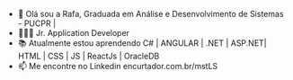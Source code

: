 - 👋 Olá sou a Rafa, Graduada em Análise e Desenvolvimento de Sistemas - PUCPR |
- 👩🏻‍🎓 Jr. Application Developer 
- 📚 Atualmente estou aprendendo C# | ANGULAR | .NET | ASP.NET| HTML | CSS | JS | ReactJs | OracleDB 
- 📫 Me encontre no Linkedin encurtador.com.br/mstLS 

<!---
rafaelaandradec/rafaelaandradec is a special ✨ repository because its `README.md` (this file) appears on your GitHub profile.
You can click the Preview link to take a look at your changes.
--->
